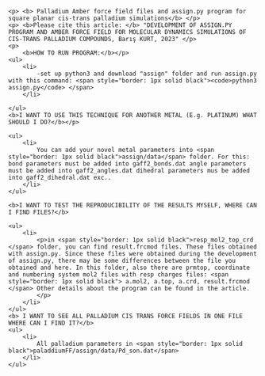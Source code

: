 <!DOCTYPE html>
<html>
<title>Palladium ForceField For Cis-Trans Square Planar Complexes</title>

<head>
</head>

<body>

    <p> <b> Palladium Amber force field files and assign.py program for square planar cis-trans palladium simulations</b> </p>
    <p> <b>Please cite this article: </b> "DEVELOPMENT OF ASSIGN.PY PROGRAM AND AMBER FORCE FIELD FOR MOLECULAR DYNAMICS SIMULATIONS OF CIS-TRANS PALLADIUM COMPOUNDS, Barış KURT, 2023" </p>
    <p>
        <b>HOW TO RUN PROGRAM:</b></p>
    <ul>
        <li>
            -set up python3 and download "assign" folder and run assign.py with this command: <span style="border: 1px solid black"><code>python3 assign.py</code> </span>
        </li>

    </ul>
    <b>I WANT TO USE THIS TECHNIQUE FOR ANOTHER METAL (E.g. PLATINUM) WHAT SHOULD I DO?</b></p>

    <ul>
        <li>
            You can add your novel metal parameters into <span style="border: 1px solid black">assign/data</span> folder. For this: bond parameters must be added into gaff2_bonds.dat angle parameters must be added into gaff2_angles.dat dihedral parameters mus be added into gaff2_dihedral.dat exc..
        </li>
    </ul>

    <b>I WANT TO TEST THE REPRODUCIBILITY OF THE RESULTS MYSELF, WHERE CAN I FIND FILES?</b>

    <ul>
        <li>
            <p>in <span style="border: 1px solid black">resp_mol2_top_crd </span> folder, you can find result.frcmod files. These files obtained with assign.py. Since these files were obtained during the development of assign.py, there may be some differences between the file you obtained and here. In this folder, also there are prmtop, coordinate and numbering system mol2 files with resp charges files: <span style="border: 1px solid black"> a.mol2, a.top, a.crd, result.frcmod </span> Other details about the program can be found in the article.
            </p>
        </li>
    </ul>
    <b> I WANT TO SEE ALL PALLADIUM CIS TRANS FORCE FIELDS IN ONE FILE WHERE CAN I FIND IT?</b>
    <ul>
        <li>
            All palladium parameters in <span style="border: 1px solid black">paladdiumFF/assign/data/Pd_son.dat</span>
        </li>
    </ul>


</body>

</html>